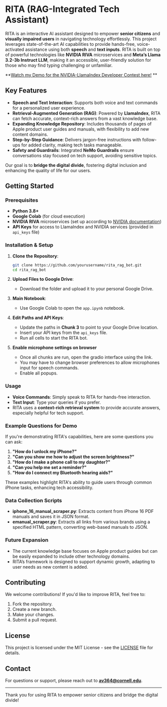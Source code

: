 # RITA (RAG-Integrated Tech Assistant)

RITA is an interactive AI assistant designed to empower **senior citizens** and **visually impaired users** in navigating technology effortlessly. This project leverages state-of-the-art AI capabilities to provide hands-free, voice-activated assistance using both **speech** and **text inputs**. RITA is built on top of powerful technologies like **NVIDIA RIVA** microservices and **Meta’s Llama 3.2-3b Instruct LLM**, making it an accessible, user-friendly solution for those who may find typing challenging or unfamiliar.

**[Watch my Demo for the NVIDIA-LlamaIndex Developer Contest here!](https://www.linkedin.com/posts/adityavinodh1_nvidiadevcontest-llamaindex-activity-7261475523137032193-xTSs?utm_source=share&utm_medium=member_desktop) **


## Key Features
- **Speech and Text Interaction**: Supports both voice and text commands for a personalized user experience.
- **Retrieval-Augmented Generation (RAG)**: Powered by **LlamaIndex**, RITA can fetch accurate, context-rich answers from a vast knowledge base.
- **Expanding Knowledge Repository**: Includes thousands of pages of Apple product user guides and manuals, with flexibility to add new content domains.
- **Step-by-Step Guidance**: Delivers jargon-free instructions with follow-ups for added clarity, making tech tasks manageable.
- **Safety and Guardrails**: Integrated **NeMo Guardrails** ensure conversations stay focused on tech support, avoiding sensitive topics.

Our goal is to **bridge the digital divide**, fostering digital inclusion and enhancing the quality of life for our users.

## Getting Started

### Prerequisites
- **Python 3.8+**
- **Google Colab** (for cloud execution)
- **NVIDIA RIVA** microservices (set up according to [NVIDIA documentation](https://developer.nvidia.com/riva))
- **API Keys** for access to LlamaIndex and NVIDIA services (provided in `api_keys` file)

### Installation & Setup
1. **Clone the Repository**:
    ```bash
    git clone https://github.com/yourusername/rita_rag_bot.git
    cd rita_rag_bot
    ```

2. **Upload Files to Google Drive**:
   - Download the folder and upload it to your personal Google Drive.

3. **Main Notebook**:
   - Use Google Colab to open the `app.ipynb` notebook.
  
4. **Edit Paths and API Keys**:
   - Update the paths in **Chunk 3** to point to your Google Drive location.
   - Insert your API keys from the `api_keys` file.
   - Run all cells to start the RITA bot.

5. **Enable microphone settings on browser**
    - Once all chunks are run, open the gradio interface using the link.
    - You may have to change browser preferences to allow microphones input for speech commands.
    - Enable all popups.

### Usage
- **Voice Commands**: Simply speak to RITA for hands-free interaction.
- **Text Input**: Type your queries if you prefer.
- RITA uses a **context-rich retrieval system** to provide accurate answers, especially helpful for tech support.

### Example Questions for Demo
If you're demonstrating RITA's capabilities, here are some questions you can ask:

1. **"How do I unlock my iPhone?"**
2. **"Can you show me how to adjust the screen brightness?"**
3. **"How do I make a phone call to my daughter?"**
4. **"Can you help me set a reminder?"**
5. **"How do I connect my Bluetooth hearing aids?"**

These examples highlight RITA's ability to guide users through common iPhone tasks, enhancing tech accessibility.

### Data Collection Scripts
- **iphone_16_manual_scraper.py**: Extracts content from iPhone 16 PDF manuals and saves it in JSON format.
- **emanual_scraper.py**: Extracts all links from various brands using a specified HTML pattern, converting web-based manuals to JSON.

### Future Expansion
- The current knowledge base focuses on Apple product guides but can be easily expanded to include other technology domains.
- RITA’s framework is designed to support dynamic growth, adapting to user needs as new content is added.

## Contributing
We welcome contributions! If you'd like to improve RITA, feel free to:
1. Fork the repository.
2. Create a new branch.
3. Make your changes.
4. Submit a pull request.

## License
This project is licensed under the MIT License - see the [LICENSE](LICENSE) file for details.

## Contact
For questions or support, please reach out to **av364@cornell.edu**.

---

Thank you for using RITA to empower senior citizens and bridge the digital divide!
